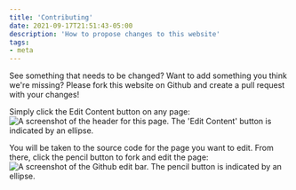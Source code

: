 ```yaml
---
title: 'Contributing'
date: 2021-09-17T21:51:43-05:00
description: 'How to propose changes to this website'
tags:
- meta
---
```

See something that needs to be changed? Want to add something you think we're missing? Please fork this website on Github and create a pull request with your changes!

Simply click the Edit Content button on any page:
![A screenshot of the header for this page. The 'Edit Content' button is indicated by an ellipse.](/edit-content.png)

You will be taken to the source code for the page you want to edit. From there, click the pencil button to fork and edit the page:
![A screenshot of the Github edit bar. The pencil button is indicated by an ellipse.](/fork-and-edit.png)
